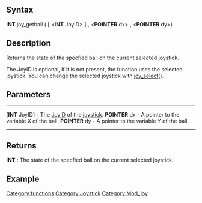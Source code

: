 Syntax
------

**INT** joy\_getball ( \[ &lt;**INT** JoyID&gt; \] , &lt;**POINTER**
dx&gt; , &lt;**POINTER** dy&gt;)

Description
-----------

Returns the state of the specfied ball on the current selected joystick.

The JoyID is optional, if it is not present, the function uses the
selected joystick. You can change the selected joystick with
[joy\_select](joy_select "wikilink")().

Parameters
----------

  ------------------- -------------------------------------------------------------------------
  \[**INT** JoyID\]   - The [JoyID](JoyID "wikilink") of the [joystick](joystick "wikilink").
  **POINTER** dx      - A pointer to the variable X of the ball.
  **POINTER** dy      - A pointer to the variable Y of the ball.
  ------------------- -------------------------------------------------------------------------

Returns
-------

**INT** : The state of the specfied ball on the current selected
joystick.

Example
-------

<Category:functions> <Category:Joystick> <Category:Mod_joy>
